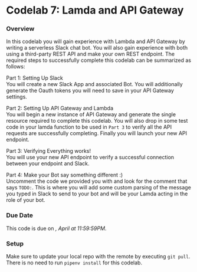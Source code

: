 # Codelab 7: Lamda and API Gateway

### Overview

In this codelab you will gain experience with Lambda and API Gateway by writing a serverless Slack chat bot.
You will also gain experience with both using a third-party REST API and make your own REST endpoint. The required
steps to successfully complete this codelab can be summarized as follows:  

Part 1: Setting Up Slack  
You will create a new Slack App and associated Bot. You will additionally generate the Oauth tokens you will need to
save in your API Gateway settings.  

Part 2: Setting Up API Gateway and Lambda  
You will begin a new instance of API Gateway and generate the single resource required to complete this codelab. You
will also drop in some test code in your lamda function to be used in `Part 3` to verify all the API requests are
successfully completing. Finally you will launch your new API endpoint.  

Part 3: Verifying Everything works!  
You will use your new API endpoint to verify a successful connection between your endpoint and Slack.

Part 4: Make your Bot say something different :)  
Uncomment the code we provided you with and look for the comment that says `TODO:`. This is where you will
add some custom parsing of the message you typed in Slack to send to your bot and will be your Lamda acting in the
role of your bot.

### Due Date

This code is due on *, April  at 11:59:59PM*.

### Setup

Make sure to update your local repo with the remote by executing `git pull`. There is no need to run `pipenv install`
for this codelab.
